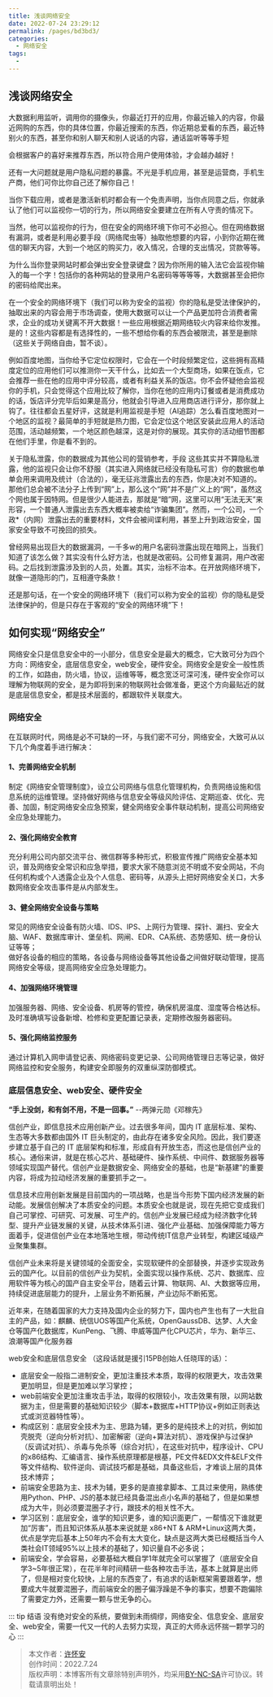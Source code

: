 ```yaml
---
title: 浅谈网络安全
date: 2022-07-24 23:29:12
permalink: /pages/bd3bd3/
categories:
  - 网络安全
tags:
  - 
---
```


## 浅谈网络安全

大数据利用监听，调用你的摄像头，你最近打开的应用，你最近输入的内容，你最近网购的东西，你的具体位置，你最近搜索的东西，你近期总爱看的东西，最近特别火的东西，甚至你和别人聊天和别人说话的内容，通话监听等等手短

会根据客户的喜好来推荐东西，所以符合用户使用体验，才会越办越好！

还有一大问题就是用户隐私问题的暴露。不光是手机应用，甚至是运营商，手机生产商，他们可你比你自己还了解你自己！

当你下载应用，或者是激活新机时都会有一个免责声明，当你点同意之后，你就承认了他们可以监视你一切的行为，所以网络安全要建立在所有人守责的情况下。

当然，他可以监视你的行为，但在安全的网络环境下你可不必担心。但在网络数据有漏洞，或者是利用必要手段（网络爬虫等）抽取他想要的内容，小到你近期在微信的聊天内容，大到一个地区的购买力，收入情况，合理的支出情况，贷款等等。

为什么当你登录网站时都会弹出安全登录键盘？因为你所用的输入法它会监视你输入的每一个字！包括你的各种网站的登录用户名密码等等等等，大数据甚至会把你的密码给爬出来。

在一个安全的网络环境下（我们可以称为安全的监视）你的隐私是受法律保护的，抽取出来的内容会用于市场调查，使用大数据可以让一个产品更加符合消费者需求，企业的成功关键离不开大数据！一些应用根据近期网络较火内容来给你发推。是的！这些内容都是有选择性的，一些不想给你看的东西会被限流，甚至是删除（这些关于网络自由，暂不谈）。

例如百度地图，当你给予它定位权限时，它会在一个时段频繁定位，这些拥有高精度定位的应用他们可以推测你一天干什么，比如去一个大型商场，如果在饭点，它会推荐一些在他的应用中评分较高，或者有利益关系的饭店。你不会怀疑他会监视你的手机，只会觉得这个应用比较了解你，当你在他的应用内订餐或者是消费成功的话，饭店评分完毕后如果是高分，他就会引导进入应用商店进行评分，那你就上钩了。往往都会五星好评，这就是利用监视是手短（AI追踪）怎么看百度地图对一个地区的监视？最简单的手短就是热力图，它会定位这个地区安装此应用人的活动范围，活动越频繁，一个地区颜色越深，这是对你的展现。其实你的活动细节图都在他们手里，你是看不到的。

关于隐私泄露，你的数据成为其他公司的营销参考，手段 这些其实并不算隐私泄露，他的监视只会让你不舒服（其实进入网络就已经没有隐私可言）你的数据也单单会用来调用及统计（合法的），毫无征兆泄露出去的东西，你是决对不知道的。那他们总会被不法分子上传到“网”上，那么这个“网”并不是广义上的“网”，虽然这个网也属于因特网。但是很少人能进去，那就是“暗”网，这里可以用“无法无天”来形容，一个普通人泄露出去东西大概率被卖给“诈骗集团”。然而，一个公司，一个政*（内网）泄露出去的重要材料，文件会被间谍利用，甚至上升到政治安全，国家安全导致不可挽回的损失。

曾经网易出现巨大的数据漏洞，一千多w的用户名密码泄露出现在暗网上，当我们知道了该怎么做？其实没有什么好方法，也就是改密码。公司修复漏洞，用户改密码。之后找到泄露涉及到的人员，处置。其实，治标不治本。在开放网络环境下，就像一道隐形的门，互相遵守条款！

还是那句话，在一个安全的网络环境下（我们可以称为安全的监视）你的隐私是受法律保护的，但是只存在于客观的“安全的网络环境”下！

## 如何实现“网络安全”
网络安全只是信息安全中的一小部分，信息安全是最大的概念，它大致可分为四个方向：网络安全，底层信息安全，web安全，硬件安全。网络安全是安全一般性质的工作，如路由，防火墙，协议，运维等等，概念宽泛可深可浅，硬件安全你可以理解为物联网的安全，是为即将到来的物联网社会做准备，更这个方向最贴近的就是底层信息安全，都是技术层面的，都跟软件关联度大。
### 网络安全
在互联网时代，网络是必不可缺的一环，与我们密不可分，网络安全，大致可从以下几个角度着手进行解决：

#### 1、完善网络安全机制
制定《网络安全管理制度》，设立公司网络与信息化管理机构，负责网络设施和信息系统的运维管理。坚持做好网络与信息安全等级风险评估、定期巡查、优化、完善、加固，制定网络安全应急预案，健全网络安全事件联动机制，提高公司网络安全应急处理能力。

#### 2、强化网络安全教育
充分利用公司内部交流平台、微信群等多种形式，积极宣传推广网络安全基本知识，普及网络安全常识和应急举措，要求大家不随意浏览不明或不安全网站，不向任何机构或个人透露企业及个人信息、密码等，从源头上把好网络安全关口，大多数网络安全攻击事件是从内部发生。

#### 3、健全网络安全设备与策略
常见的网络安全设备有防火墙、IDS、IPS、上网行为管理、探针、漏扫、安全大脑、WAF、数据库审计、堡垒机、网闸、EDR、CA系统、态势感知、统一身份认证等等；</br>
做好各设备的相应的策略，各设备与网络设备等其他设备之间做好联动管理，提高网络安全等级，提高网络安全应急处理能力。

#### 4、加强网络环境管理
加强服务器、网络、安全设备、机房等的管控，确保机房温度、湿度等合格达标。及时准确填写设备新增、检修和变更配置记录表，定期修改服务器密码。

#### 5、强化网络监控服务
通过计算机入网申请登记表、网络密码变更记录、公司网络管理日志等记录，做好网络监控和安全服务，构建安全即服务的双重纵深防御模式。

### 底层信息安全、web安全、硬件安全
**“手上没剑，和有剑不用，不是一回事。”** --两弹元勋《邓稼先》

信创产业，即信息技术应用创新产业。过去很多年间，国内 IT 底层标准、架构、生态等大多数都由国外 IT 巨头制定的，由此存在诸多安全风险。因此，我们要逐步建立基于自己的 IT 底层架构和标准，形成自有开放生态，而这也是信创产业的核心。通俗来讲，就是在核心芯片、基础硬件、操作系统、中间件、数据服务器等领域实现国产替代。信创产业是数据安全、网络安全的基础，也是“新基建”的重要内容，将成为拉动经济发展的重要抓手之一。

信息技术应用创新发展是目前国内的一项战略，也是当今形势下国内经济发展的新动能。发展信创解决了本质安全的问题。本质安全也就是说，现在先把它变成我们自己可掌控、可研究、可发展、可生产的。信创产业发展已经成为经济数字化转型、提升产业链发展的关键，从技术体系引进、强化产业基础、加强保障能力等方面着手，促进信创产业在本地落地生根，带动传统IT信息产业转型，构建区域级产业聚集集群。

信创产业未来将是关键领域的全面安全，实现软硬件的全部替换，并逐步实现政务云的国产化。以目前的信创产业为契机，全面实现以操作系统、芯片、数据库、应用软件等为核心的国产自主安全平台，随着云计算、物联网、AI、大数据等应用，持续促进底层能力的提升，上层业务不断拓展，产业边际不断拓宽。

近年来，在随着国家的大力支持及国内企业的努力下，国内也产生也有了一大批自主的产品，如：麒麟、统信UOS等国产化系统，OpenGaussDB、达梦、人大金仓等国产化数据库，KunPeng、飞腾、申威等国产化CPU芯片，华为、新华三、浪潮等国产化服务器

web安全和底层信息安全 （这段话就是援引15PB创始人任晓珲的话）：</br>
+ 底层安全一般指二进制安全，更加注重技术本质，取得的权限更大，攻击效果更加明显，但是更加难以学习掌控；</br>
+ web前端安全更加注重攻击手法，取得的权限较小，攻击效果有限，以网站数据为主，但是需要的基础知识较少（脚本+数据库+HTTP协议+例如正则表达式或浏览器特性等）。</br>
+ 构成区别：底层安全技术为主、思路为辅，更多的是纯技术上的对抗，例如加壳脱壳（逆向分析对抗）、加密解密（逆向+算法对抗）、游戏保护与过保护（反调试对抗）、杀毒与免杀等（综合对抗），在这些对抗中，程序设计、CPU的x86结构、汇编语言、操作系统原理都是根基，PE文件&EDX文件&ELF文件等文件结构、软件逆向、调试技巧都是基础，具备这些后，才难谈上层的具体技术博弈；</br>
+ 前端安全思路为主、技术为辅，更多的是直接拿脚本、工具过来使用，熟练使用Python、PHP、JS的基本就已经具备混出点小名声的基础了，但是如果想成为大牛，则必须要混圈子才行，跟技术的相关性不大。
+ 学习区别：底层安全，谁学的知识更多，谁的知识面更广，一帮情况下谁就更加“厉害”，而且知识体系从基本来说就是 x86+NT & ARM+Linux这两大类，优点是学完后基本上50年内不会有太大变化，缺点是这两大类已经概括当今人类社会IT领域95%以上技术的基础了，知识量自不必多说；
+ 前端安全，学会容易，必要基础大概自学1年就完全可以掌握了（底层安全自学3~5年很正常），在花半年时间精研一些各种攻击手法，基本上就算是出师了，但是相对变化较快，上层的东西变了，有追求的话新框架需要跟着学，想要成大牛就要混圈子，而前端安全的圈子偏浮躁是不争的事实，想要不跑偏除了需要定力外，还需要一颗与世无争的心。

::: tip 结语
没有绝对安全的系统，要做到未雨绸缪，网络安全、信息安全、底层安全、web安全，需要一代又一代的人去努力实现，真正的大师永远怀揣一颗学习的心
:::

>本文作者：[许怀安](https://dbsecurity.com.cn/)
><br/>创作时间：2022.7.24
><br/>版权声明：本博客所有文章除特别声明外，均采用[BY-NC-SA](https://creativecommons.org/licenses/by-nc-sa/4.0/deed.zh)许可协议。转载请禀明出处！
